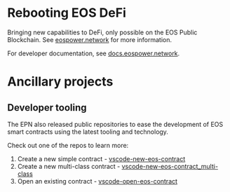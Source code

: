 # Rebooting EOS DeFi

Bringing new capabilities to DeFi, only possible on the EOS Public Blockchain. See [eospower.network](https://eospower.network) for more information.

For developer documentation, see [docs.eospower.network](https://docs.eospower.network).

# Ancillary projects

## Developer tooling

The EPN also released public repositories to ease the development of EOS smart contracts using the latest tooling and technology.

Check out one of the repos to learn more:

1. Create a new simple contract - [vscode-new-eos-contract](https://github.com/EOSPowerNetwork/vscode-new-eos-contract)
2. Create a new multi-class contract - [vscode-new-eos-contract_multi-class](https://github.com/EOSPowerNetwork/vscode-new-eos-contract_multi-class)
3. Open an existing contract - [vscode-open-eos-contract](https://github.com/EOSPowerNetwork/vscode-open-eos-contract)
